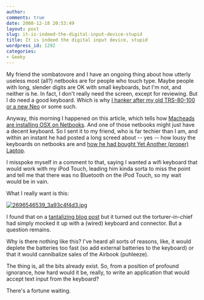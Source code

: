 ```yaml
---
author:
comments: true
date: 2008-12-18 20:53:49
layout: post
slug: it-is-indeed-the-digital-input-device-stupid
title: It is indeed the digital input device, stupid
wordpress_id: 1292
categories:
- Geeky
---
```


My friend the vombatovore and I have an ongoing thing about how utterly useless most (all?) netbooks are for people who touch type. Maybe people with long, slender digits are OK with small keyboards, but I'm not, and neither is he. In fact, I don't really need the screen, except for reviewing. But I do need a good keyboard. Which is why [I hanker after my old TRS-80-100 or a new Neo](http://jeremycherfas.net/2005/10/26/back-to-the-future-again/) or some such.

Anyway, this morning I happened on this article, which tells how [Macheads are installing OSX on Netbooks](http://gadgets.boingboing.net/2008/12/17/osx-netbook-compatib.html). And one of those netbooks might just have a decent keyboard. So I sent it to my friend, who is far techier than I am, and within an instant he had posted a long screed about -- yes -- how lousy the keyboards on netbooks are and [how he had bought Yet Another (proper) Laptop](http://wombatdiet.net/2008/12/18/its-the-keyboard-stupid/).

I misspoke myself in a comment to that, saying I wanted a wifi keyboard that would work with my iPod Touch, leading him kinda sorta to miss the point and tell me that there was no Bluetooth on the iPod Touch, so my wait would be in vain.

What I really want is this:

[![2696546539_3a93c4f4d3.jpg](/uploads/2008/12/2696546539-3a93c4f4d3-tm.jpg)](/uploads/2008/12/2696546539-3a93c4f4d3.jpg)

I found that on a [tantalizing blog post](http://www.darcynorman.net/2008/07/23/ipod-touch-keyboard-add-on/) but it turned out the torturer-in-chief had simply mocked it up with a (wired) keyboard and connector. But a question remains.

Why is there nothing like this? I've heard all sorts of reasons, like, it would deplete the batteries too fast (so add external batteries to the keyboard) or that it would cannibalize sales of the Airbook (puhleeze).

The thing is, all the bits already exist. So, from a position of profound ignorance, how hard would it be, really, to write an application that would accept text input from the keyboard?

There's a fortune waiting.


